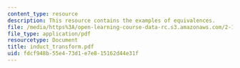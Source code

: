 ```yaml
---
content_type: resource
description: This resource contains the examples of equivalences.
file: /media/https%3A/open-learning-course-data-rc.s3.amazonaws.com/2-141-modeling-and-simulation-of-dynamic-systems-fall-2006/fdcf948b55e473d1e7e815162d44e31f_induct_transform.pdf
file_type: application/pdf
resourcetype: Document
title: induct_transform.pdf
uid: fdcf948b-55e4-73d1-e7e8-15162d44e31f
---
```

